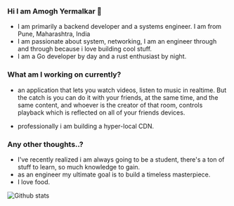 ### Hi I am Amogh Yermalkar 👋

* I am primarily a backend developer and a systems engineer. I am from Pune, Maharashtra, India
* I am passionate about system, networking, I am an engineer through and through because i love building cool stuff.
* I am a Go developer by day and a rust enthusiast by night.

### What am I working on currently?
* an application that lets you watch videos, listen to music in realtime. But the catch is you can do it with your friends, 
  at the same time, and the same content, and whoever is the creator of that room, controls playback which is reflected on all of 
  your friends devices.

* professionally i am building a hyper-local CDN.

### Any other thoughts..?
* I've recently realized i am always going to be a student, there's a ton of stuff to learn, so much knowledge to gain.
* as an engineer my ultimate goal is to build a timeless masterpiece.
* I love food.

![Github stats](https://github-readme-stats.vercel.app/api?username=amoghyermalkar123)
